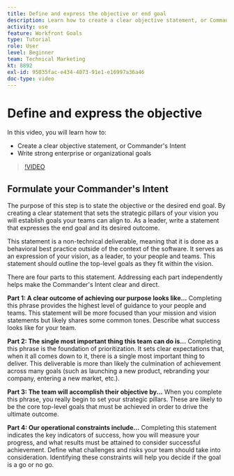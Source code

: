 ```yaml
---
title: Define and express the objective or end goal
description: Learn how to create a clear objective statement, or Commander's Intent, and write strong enterprise or organizational goals.
activity: use
feature: Workfront Goals
type: Tutorial
role: User
level: Beginner
team: Technical Marketing
kt: 8892
exl-id: 95035fac-e434-4073-91e1-e16997a36a46
doc-type: video
---
```

# Define and express the objective

In this video, you will learn how to:

* Create a clear objective statement, or Commander's Intent
* Write strong enterprise or organizational goals

>[!VIDEO](https://video.tv.adobe.com/v/335186/?quality=12&learn=on)

<!--
Your turn graphic
-->

## Formulate your Commander's Intent

The purpose of this step is to state the objective or the desired end goal. By creating a clear statement that sets the strategic pillars of your vision you will establish goals your teams can align to. As a leader, write a statement that expresses the end goal and its desired outcome.

This statement is a non-technical deliverable, meaning that it is done as a behavioral best practice outside of the context of the software. It serves as an expression of your vision, as a leader, to your people and teams. This statement should outline the top-level goals as they fit within the vision.

There are four parts to this statement. Addressing each part independently helps make the Commander's Intent clear and direct.

**Part 1: A clear outcome of achieving our purpose looks like…**
Completing this phrase provides the highest level of guidance to your people and teams. This statement will be more focused than your mission and vision statements but likely shares some common tones. Describe what success looks like for your team.

**Part 2: The single most important thing this team can do is...**
Completing this phrase is the foundation of prioritization. It sets clear expectations that, when it all comes down to it, there is a single most important thing to deliver. This deliverable is more than likely the culmination of achievement across many goals (such as launching a new product, rebranding your company, entering a new market, etc.).

**Part 3: The team will accomplish their objective by...**
When you complete this phrase, you really begin to set your strategic pillars. These are likely to be the core top-level goals that must be achieved in order to drive the ultimate outcome.

**Part 4: Our operational constraints include…**
Completing this statement indicates the key indicators of success, how you will measure your progress, and what results must be attained to consider successful achievement. Define what challenges and risks your team should take into consideration. Identifying these constraints will help you decide if the goal is a go or no go.
